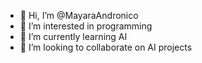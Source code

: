 - 👋 Hi, I’m @MayaraAndronico
- 👀 I’m interested in programming
- 🌱 I’m currently learning AI
- 💞️ I’m looking to collaborate on AI projects
